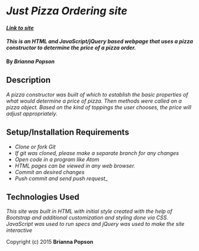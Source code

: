 # _Just Pizza Ordering site_

#### _[Link to site](http://bpopson11.github.io/justPizza_codeReview/)_

#### _This is an HTML and JavaScript/jQuery based webpage that uses a pizza constructor to determine the price of a pizza order._

#### By _**Brianna Popson**_

## Description

_A pizza constructor was built of which to establish the basic properties of what would determine a price of pizza. Then methods were called on a pizza object. Based on the kind of toppings the user chooses, the price will adjust appropriately._

## Setup/Installation Requirements

* _Clone or fork Git_
* _If git was cloned, please make a separate branch for any changes_
* _Open code in a program like Atom_
* _HTML pages can be viewed in any web browser._
* _Commit an desired changes_
* _Push commit and send push request__

## Technologies Used

_This site was built in HTML with initial style created with the help of Bootstrap and additional customization and styling done via CSS. JavaScript was used to run specs and jQuery was used to make the site interactive_

Copyright (c) 2015 **Brianna Popson**
